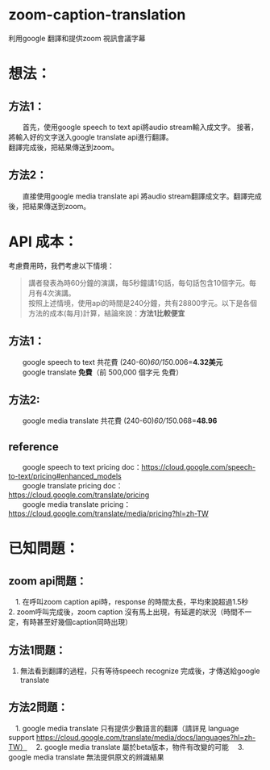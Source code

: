 # zoom-caption-translation
利用google 翻譯和提供zoom 視訊會議字幕
# 想法：    
## 方法1：   
&emsp;&emsp;首先，使用google speech to text api將audio stream輸入成文字。 
接著，將輸入好的文字送入google translate api進行翻譯。  
翻譯完成後，把結果傳送到zoom。    
## 方法2：
&emsp;&emsp;直接使用google media translate api 將audio stream翻譯成文字。翻譯完成後，把結果傳送到zoom。    

# API 成本：
考慮費用時，我們考慮以下情境：    
>講者發表為時60分鐘的演講，每5秒鐘講1句話，每句話包含10個字元。每月有4次演講。  
按照上述情境，使用api的時間是240分鐘，共有28800字元。以下是各個方法的成本(每月)計算，結論來說：**方法1比較便宜**  
## 方法1：    
&emsp;&emsp;google speech to text 共花費 (240-60)*60/15*0.006=**4.32美元**   
&emsp;&emsp;google translate **免費**（前 500,000 個字元 免費） 
## 方法2:
&emsp;&emsp;google media translate 共花費 (240-60)*60/15*0.068=**48.96**   
## reference 
&emsp;&emsp;google speech to text pricing doc：https://cloud.google.com/speech-to-text/pricing#enhanced_models   
&emsp;&emsp;google translate pricing doc：https://cloud.google.com/translate/pricing   
&emsp;&emsp;google media translate pricing：https://cloud.google.com/translate/media/pricing?hl=zh-TW   
# 已知問題：
## zoom api問題：
&emsp;1. 在呼叫zoom caption api時，response 的時間太長，平均來說超過1.5秒 
&emsp;2. zoom呼叫完成後，zoom caption 沒有馬上出現，有延遲的狀況（時間不一定，有時甚至好幾個caption同時出現） 
## 方法1問題：
1. 無法看到翻譯的過程，只有等待speech recognize 完成後，才傳送給google translate  

## 方法2問題：
&emsp;1. google media translate 只有提供少數語言的翻譯（請詳見 language support https://cloud.google.com/translate/media/docs/languages?hl=zh-TW）
&emsp;2. google media translate 屬於beta版本，物件有改變的可能
&emsp;3. google media translate 無法提供原文的辨識結果
